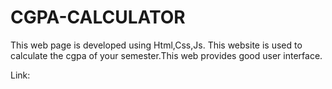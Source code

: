 # CGPA-CALCULATOR

This web page is developed using Html,Css,Js.
This website is used to calculate the cgpa of your semester.This web provides good user interface.


Link:
